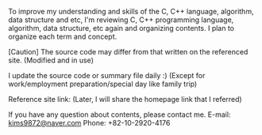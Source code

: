 To improve my understanding and skills of the C, C++ language, algorithm, data structure and etc,
I'm reviewing C, C++ programming language, algorithm, data structure, etc again and organizing contents.
I plan to organize each term and concept.

[Caution] The source code may differ from that written on the referenced site. (Modified and in use)

I update the source code or summary file daily :) (Except for work/employment preparation/special day like family trip)

Reference site link:  (Later, I will share the homepage link that I referred)

If you have any question about contents, please contact me.
E-mail: kims9872@naver.com
Phone: +82-10-2920-4176
